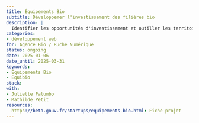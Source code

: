 ```yaml
---
title: Équipements Bio
subtitle: Développemer l'investissement des filières bio
description: |
  Identifier les opportunités d'investissement et outiller les territoires pour renforcer les équipements collectifs.
categories:
- développement web
for: Agence Bio / Ruche Numérique
status: ongoing
date: 2025-01-06
date_until: 2025-03-31
keywords:
- Équipements Bio
- Équibio
stack:
with:
- Juliette Palumbo
- Mathilde Petit
resources:
  https://beta.gouv.fr/startups/equipements-bio.html: Fiche projet
---
```



